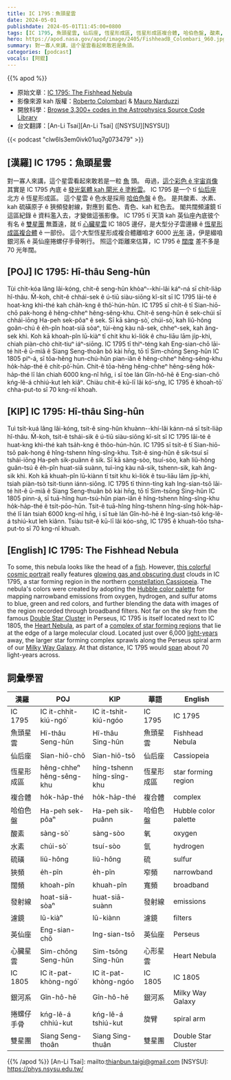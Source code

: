 ```yaml
---
title: IC 1795：魚頭星雲
date: 2024-05-01
publishdate: 2024-05-01T11:45:00+0800
tags: [IC 1795, 魚頭星雲, 仙后座, 恆星形成區, 恆星形成區複合體, 哈伯色盤, 酸素, 水素, 硫磺, 狹頻, 發射線, 闊頻, 濾鏡, 英仙座, 心臟星雲, IC 1805, 銀河系, 捲螺仔手骨, 雙星團]
hero: https://apod.nasa.gov/apod/image/2405/FishheadB_Colombari_960.jpg
summary: 對一寡人來講，這个星雲看起來敢若是魚頭。
categories: [podcast]
vocals: [阿錕]
---
```


{{% apod %}}

- 原始文章：[IC 1795: The Fishhead Nebula](https://apod.nasa.gov/apod/ap240501.html)
- 影像來源 kah 版權：[Roberto Colombari](https://www.flickr.com/people/110872523@N07/) & [Mauro Narduzzi](https://www.astrobin.com/users/ToolMayNARD/)
- 開放科學：[Browse 3,300+ codes in the Astrophysics Source Code Library](https://ascl.net/code/all)
- 台文翻譯：[An-Li Tsai][An-Li Tsai] ([NSYSU][NSYSU])

{{< podcast "clw6ls3em0ivk01uq7g073479" >}}

## [漢羅] IC 1795：魚頭星雲
對一寡人來講，這个星雲看起來敢若是一粒 [魚][fish] 頭。
毋過，[這个彩色 ê 宇宙肖像][this colorful cosmic portrait] 其實是 IC 1795 內底 ê [發光氣體 kah 閘光 ê 塗粉雲][glowing gas and obscuring dust]。
IC 1795 是一个 tī [仙后座][constellation Cassiopeia] 北方 ê 恆星形成區。
這个星雲 ê 色水是採用 [哈伯色盤][Hubble color palette] ê 色。
是共酸素、水素、kah 硫磺原子 ê 狹頻發射線，對應到 藍色、青色、kah 紅色去。
閣共闊頻濾鏡 tī 這區紀錄 ê 資料濫入去，才變做這張影像。
IC 1795 tī 天頂 kah 英仙座內底彼个有名 ê [雙星團][Double Star Cluster] 無蓋遠，就 tī [心臟星雲][Heart Nebula] IC 1805 邊仔，是大型分子雲邊緣 ê [恆星形成區複合體][complex of star forming regions] ê 一部份。
這个大型恆星形成複合體離咱才 6000 [光年][light-years] 遠，伊是綴咱銀河系 ê 英仙座捲螺仔手骨咧行。
照這个距離來估算，IC 1795 ê [闊度][span] 差不多是 70 光年闊。

## [POJ] IC 1795: Hî-thâu Seng-hûn
Tùi chi̍t-kóa lâng lâi-kóng, chit-ê seng-hûn khòaⁿ--khí-lâi káⁿ-ná sī chi̍t-lia̍p hî-thâu.
M̄-koh, chit-ê chhái-sek ê ú-tiū siàu-siōng kî-si̍t sī IC 1795 lāi-té ê hoat-kng khì-thé kah cha̍h-kng ê thô͘-hún-hûn.
IC 1795 sī chi̍t-ê tī Sian-hiō-chō pak-hong ê hêng-chheⁿ hêng-sêng-khu.
Chit-ê seng-hûn ê sek-chúi sī chhái-iōng Ha-peh sek-pôaⁿ ê sek.
Sī kā sàng-sò͘, chúi-sò͘, kah liû-hông goân-chú ê e̍h-pîn hoat-siā sòaⁿ, tùi-èng kàu nâ-sek, chheⁿ-sek, kah âng-sek khì.
Koh kā khoah-pîn lū-kiàⁿ tī chit khu kì-lio̍k ê chu-liāu lām ji̍p-khì, chiah piàn-chò chit-tiuⁿ iáⁿ-siōng.
IC 1795 tī thiⁿ-téng kah Eng-sian-chō lāi-té hit-ê ū-miâ ê Siang Seng-thoân bô kài hn̄g, tō tī Sim-chōng Seng-hûn IC 1805 piⁿ-á, sī tōa-hêng hun-chú-hûn pian-iân ê hêng-chheⁿ hêng-sêng-khu ho̍k-ha̍p-thé ê chi̍t-pō͘-hūn.
Chit-ê tōa-hêng hêng-chheⁿ hêng-sêng ho̍k-ha̍p-thé lī lán chiah 6000 kng-nî hn̄g, i sī tòe lán Gîn-hô-hē ê Eng-sian-chō kńg-lê-á chhiú-kut leh kiâⁿ.
Chiàu chit-ê kū-lī lâi kó͘-sǹg, IC 1795 ê khoah-tō͘ chha-put-to sī 70 kng-nî khoah.

## [KIP] IC 1795: Hî-thâu Sing-hûn
Tuì tsi̍t-kuá lâng lâi-kóng, tsit-ê sing-hûn khuànn--khí-lâi kánn-ná sī tsi̍t-lia̍p hî-thâu.
M̄-koh, tsit-ê tshái-sik ê ú-tiū siàu-siōng kî-si̍t sī IC 1795 lāi-té ê huat-kng khì-thé kah tsa̍h-kng ê thôo-hún-hûn.
IC 1795 sī tsi̍t-ê tī Sian-hiō-tsō pak-hong ê hîng-tshenn hîng-sîng-khu.
Tsit-ê sing-hûn ê sik-tsuí sī tshái-iōng Ha-peh sik-puânn ê sik.
Sī kā sàng-sòo, tsuí-sòo, kah liû-hông guân-tsú ê e̍h-pîn huat-siā suànn, tuì-ìng kàu nâ-sik, tshenn-sik, kah âng-sik khì.
Koh kā khuah-pîn lū-kiànn tī tsit khu kì-lio̍k ê tsu-liāu lām ji̍p-khì, tsiah piàn-tsò tsit-tiunn iánn-siōng.
IC 1795 tī thinn-tíng kah Ing-sian-tsō lāi-té hit-ê ū-miâ ê Siang Seng-thuân bô kài hn̄g, tō tī Sim-tsōng Sing-hûn IC 1805 pinn-á, sī tuā-hîng hun-tsú-hûn pian-iân ê hîng-tshenn hîng-sîng-khu ho̍k-ha̍p-thé ê tsi̍t-pōo-hūn.
Tsit-ê tuā-hîng hîng-tshenn hîng-sîng ho̍k-ha̍p-thé lī lán tsiah 6000 kng-nî hn̄g, i sī tuè lán Gîn-hô-hē ê Ing-sian-tsō kńg-lê-á tshiú-kut leh kiânn.
Tsiàu tsit-ê kū-lī lâi kóo-sǹg, IC 1795 ê khuah-tōo tsha-put-to sī 70 kng-nî khuah.

## [English] IC 1795: The Fishhead Nebula
To some, this nebula looks like the head of a [fish][fish].
However, [this colorful cosmic portrait][this colorful cosmic portrait] really features [glowing gas and obscuring dust][glowing gas and obscuring dust] clouds in IC 1795, a star forming region in the northern [constellation Cassiopeia][constellation Cassiopeia].
The nebula's colors were created by adopting the [Hubble color palette][Hubble color palette] for mapping narrowband emissions from oxygen, hydrogen, and sulfur atoms to blue, green and red colors, and further blending the data with images of the region recorded through broadband filters.
Not far on the sky from the famous [Double Star Cluster][Double Star Cluster] in Perseus, IC 1795 is itself located next to IC 1805, the [Heart Nebula][Heart Nebula], as part of a [complex of star forming regions][complex of star forming regions] that lie at the edge of a large molecular cloud.
Located just over 6,000 [light-years][light-years] away, the larger star forming complex sprawls along the Perseus spiral arm of our [Milky Way Galaxy][Milky Way Galaxy].
At that distance, IC 1795 would [span][span] about 70 light-years across.

## 詞彙學習

|漢羅|POJ|KIP|華語|English|
|-|-|-|-|-|
|IC 1795|IC it-chhit-kiú-ngó͘|IC it-tshit-kiú-ngóo|IC 1795|IC 1795|
|魚頭星雲|Hî-thâu Seng-hûn|Hî-thâu Sing-hûn|魚頭星雲|Fishhead Nebula|
|仙后座|Sian-hiō-chō|Sian-hiō-tsō|仙后座|Cassiopeia|
|恆星形成區|hêng-chheⁿ hêng-sêng-khu|hîng-tshenn hîng-sîng-khu|恆星形成區|star forming region|
|複合體|ho̍k-ha̍p-thé|ho̍k-ha̍p-thé|複合體|complex|
|哈伯色盤|Ha-peh sek-pôaⁿ|Ha-peh sik-puânn|哈伯色盤|Hubble color palette|
|酸素|sàng-sò͘|sàng-sòo|氧|oxygen|
|水素|chúi-sò͘|tsuí-sòo|氫|hydrogen|
|硫磺|liû-hông|liû-hông|硫|sulfur|
|狹頻|e̍h-pîn|e̍h-pîn|窄頻|narrowband|
|闊頻|khoah-pîn|khuah-pîn|寬頻|broadband|
|發射線|hoat-siā-sòaⁿ|huat-siā-suànn|發射線|emissions|
|濾鏡|lū-kiàⁿ|lū-kiànn|濾鏡|filters|
|英仙座|Eng-sian-chō|Ing-sian-tsō|英仙座|Perseus|
|心臟星雲|Sim-chōng Seng-hûn|Sim-tsōng Sing-hûn|心形星雲|Heart Nebula|
|IC 1805|IC it-pat-khòng-ngó͘|IC it-pat-khòng-ngóo|IC 1805|IC 1805|
|銀河系|Gîn-hô-hē|Gîn-hô-hē|銀河系|Milky Way Galaxy|
|捲螺仔手骨|kńg-lê-á chhiú-kut|kńg-lê-á tshiú-kut|旋臂|spiral arm|
|雙星團|Siang Seng-thoân|Siang Sing-thuân|雙星團|Double Star Cluster|

{{% /apod %}}
[An-Li Tsai]: mailto:thianbun.taigi@gmail.com
[NSYSU]: https://phys.nsysu.edu.tw/

[copyright]: https://apod.nasa.gov/apod/fap/lib/about_apod.html#srapply
[License3]: https://creativecommons.org/licenses/by/3.0/
[License2]:https://creativecommons.org/licenses/by-nc-nd/2.0/

[fish]:https://en.wikipedia.org/wiki/Fish#/media/File:Dunkleosteus_profile.jpg
[this colorful cosmic portrait]:https://www.fast-aio.net/fishheadhso
[glowing gas and obscuring dust]:http://www-ssg.sr.unh.edu/ism/what1.html
[constellation Cassiopeia]:https://en.wikipedia.org/wiki/Cassiopeia_(constellation)
[Hubble color palette]:http://bf-astro.com/hubblep.htm
[Double Star Cluster]:https://apod.nasa.gov/apod/ap091204.html
[Heart Nebula]:https://apod.nasa.gov/apod/ap090214.html
[complex of star forming regions]:http://www.atlasoftheuniverse.com/nebulae/ic1805.html
[light-years]:https://spaceplace.nasa.gov/light-year/en/
[Milky Way Galaxy]:https://apod.nasa.gov/apod/ap080606.html
[span]:https://media.istockphoto.com/id/175194979/photo/big-stretch.jpg?s=612x612&w=0&k=20&c=1DMdAkJMllfbCuwlN0OdD1vWbsz-kdD-PloadnaPDwY=
